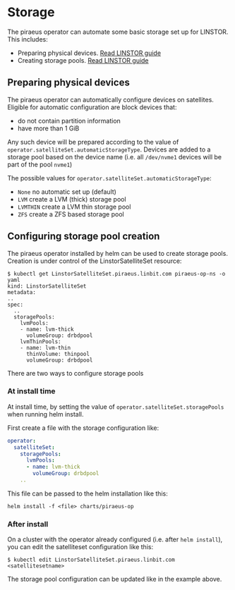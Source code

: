 # Storage

The piraeus operator can automate some basic storage set up for LINSTOR. This includes:

* Preparing physical devices. [Read LINSTOR guide](https://www.linbit.com/drbd-user-guide/linstor-guide-1_0-en/#s-a_storage_pool_per_backend_device)
* Creating storage pools. [Read LINSTOR guide](https://www.linbit.com/drbd-user-guide/linstor-guide-1_0-en/#s-storage_pools)

## Preparing physical devices

The piraeus operator can automatically configure devices on satellites. Eligible for automatic configuration
are block devices that:

* do not contain partition information
* have more than 1 GiB

Any such device will be prepared according to the value of `operator.satelliteSet.automaticStorageType`. Devices are
added to a storage pool based on the device name (i.e. all `/dev/nvme1` devices will be part of the pool
`nvme1`)

The possible values for `operator.satelliteSet.automaticStorageType`:

* `None` no automatic set up (default)
* `LVM` create a LVM (thick) storage pool
* `LVMTHIN` create a LVM thin storage pool
* `ZFS` create a ZFS based storage pool

## Configuring storage pool creation

The piraeus operator installed by helm can be used to create storage pools. Creation is under control of the
LinstorSatelliteSet resource:

```
$ kubectl get LinstorSatelliteSet.piraeus.linbit.com piraeus-op-ns -o yaml
kind: LinstorSatelliteSet
metadata:
..
spec:
  ..
  storagePools:
    lvmPools:
    - name: lvm-thick
      volumeGroup: drbdpool
    lvmThinPools:
    - name: lvm-thin
      thinVolume: thinpool
      volumeGroup: drbdpool

```

There are two ways to configure storage pools

### At install time

At install time, by setting the value of `operator.satelliteSet.storagePools` when running helm install.

First create a file with the storage configuration like:

```yaml
operator:
  satelliteSet:
    storagePools:
      lvmPools:
      - name: lvm-thick
        volumeGroup: drbdpool
    ..
```

This file can be passed to the helm installation like this:

```
helm install -f <file> charts/piraeus-op
```

### After install

On a cluster with the operator already configured (i.e. after `helm install`),
you can edit the satelliteset configuration like this:

```
$ kubectl edit LinstorSatelliteSet.piraeus.linbit.com <satellitesetname>
```

The storage pool configuration can be updated like in the example above.
